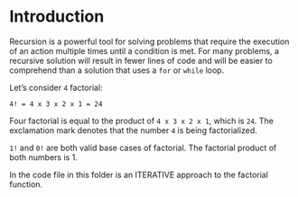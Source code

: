 # Introduction

Recursion is a powerful tool for solving problems that require the execution of an action multiple times until a condition is met. For many problems, a recursive solution will result in fewer lines of code and will be easier to comprehend than a solution that uses a `for` or `while` loop.

Let’s consider `4` factorial:

`4! = 4 x 3 x 2 x 1 = 24`

Four factorial is equal to the product of `4 x 3 x 2 x 1`, which is `24`. The exclamation mark denotes that the number `4` is being factorialized.

`1!` and `0!` are both valid base cases of factorial. The factorial product of both numbers is 1.

In the code file in this folder is an ITERATIVE approach to the factorial function.